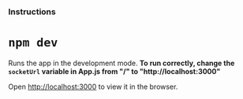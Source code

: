 ### Instructions

# `npm dev`
Runs the app in the development mode. 
**To run correctly, change the `socketUrl` variable in App.js from "/" to "http://localhost:3000"**

Open [http://localhost:3000](http://localhost:3000) to view it in the browser.
